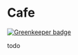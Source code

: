 # Cafe

[![Greenkeeper badge](https://badges.greenkeeper.io/ethtective/cafe.svg)](https://greenkeeper.io/)

todo
